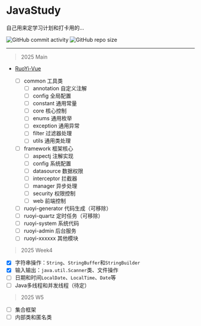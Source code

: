 # JavaStudy

自己用来定学习计划和打卡用的...

![GitHub commit activity](https://img.shields.io/github/commit-activity/t/SolaneJ/JavaStudy?style=for-the-badge)
![GitHub repo size](https://img.shields.io/github/repo-size/SolaneJ/JavaStudy?style=for-the-badge)

---

> 2025 Main

- [RuoYi-Vue](https://doc.ruoyi.vip/ruoyi-vue/)

  - [ ] common             工具类
      - [ ] annotation     自定义注解
      - [ ] config         全局配置
      - [ ] constant       通用常量
      - [ ] core           核心控制
      - [ ] enums          通用枚举
      - [ ] exception      通用异常
      - [ ] filter         过滤器处理
      - [ ] utils          通用类处理
  - [ ] framework          框架核心
    - [ ] aspectj          注解实现
    - [ ] config           系统配置
    - [ ] datasource       数据权限
    - [ ] interceptor      拦截器
    - [ ] manager          异步处理
    - [ ] security         权限控制
    - [ ] web              前端控制
  - [ ] ruoyi-generator    代码生成（可移除）
  - [ ] ruoyi-quartz       定时任务（可移除）
  - [ ] ruoyi-system       系统代码
  - [ ] ruoyi-admin        后台服务
  - [ ] ruoyi-xxxxxx       其他模块

> 2025 Week4

- [x] 字符串操作：`String`、`StringBuffer`和`StringBuilder`
- [x] 输入输出：`java.util.Scanner`类、文件操作
- [ ] 日期和时间`LocalDate`、`LocalTime`、`Date`等
- [ ] Java多线程和并发线程（待定）

> 2025 W5
- [ ] 集合框架
- [ ] 内部类和匿名类